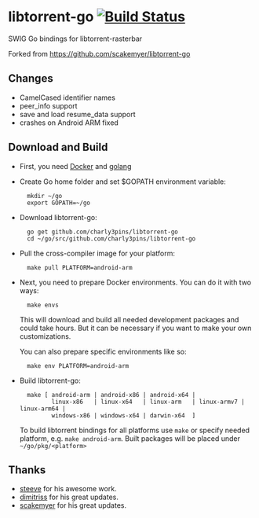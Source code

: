 libtorrent-go [![Build Status](https://travis-ci.org/charly3pins/libtorrent-go.svg?branch=master)](https://travis-ci.org/charly3pins/libtorrent-go)
=============

SWIG Go bindings for libtorrent-rasterbar

Forked from <https://github.com/scakemyer/libtorrent-go>


Changes
-------

+ CamelCased identifier names
+ peer_info support
+ save and load resume_data support
+ crashes on Android ARM fixed


Download and Build
------------------

+ First, you need [Docker](https://docs.docker.com/engine/installation/) and [golang](https://golang.org/doc/install)

+ Create Go home folder and set $GOPATH environment variable:

        mkdir ~/go
        export GOPATH=~/go

+ Download libtorrent-go:

        go get github.com/charly3pins/libtorrent-go
        cd ~/go/src/github.com/charly3pins/libtorrent-go

* Pull the cross-compiler image for your platform:

        make pull PLATFORM=android-arm

+ Next, you need to prepare Docker environments. You can do it with two ways:

        make envs

    This will download and build all needed development packages and could take hours. But it can be necessary if you want to make your own customizations.

    You can also prepare specific environments like so:

        make env PLATFORM=android-arm

+ Build libtorrent-go:

        make [ android-arm | android-x86 | android-x64 |
               linux-x86   | linux-x64   | linux-arm   | linux-armv7 | linux-arm64 |
               windows-x86 | windows-x64 | darwin-x64  ]

    To build libtorrent bindings for all platforms use `make` or specify needed platform, e.g. `make android-arm`.
    Built packages will be placed under `~/go/pkg/<platform>`


Thanks
------
- [steeve](https://github.com/steeve) for his awesome work.
- [dimitriss](https://github.com/dimitriss) for his great updates.
- [scakemyer](https://github.com/scakemyer) for his great updates.
